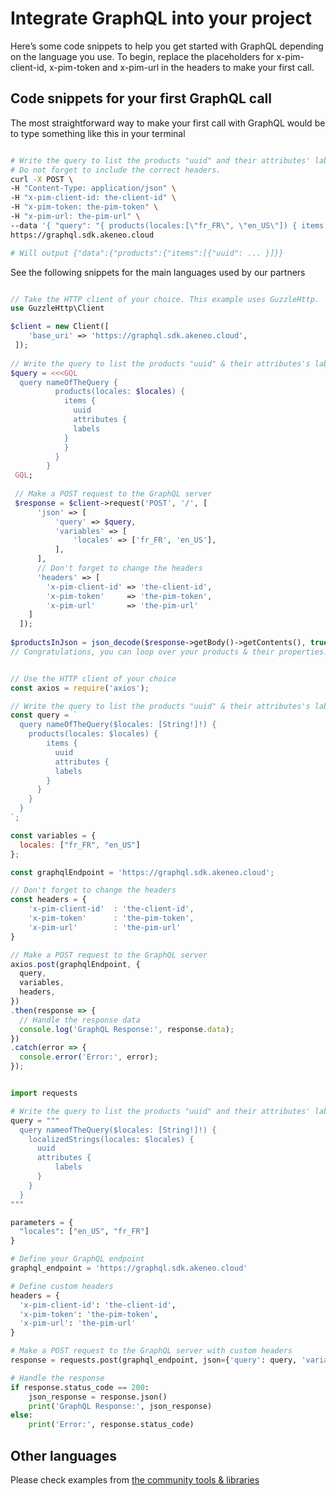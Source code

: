# Integrate GraphQL into your project

Here’s some code snippets to help you get started with GraphQL depending on the language you use.
To begin, replace the placeholders for x-pim-client-id, x-pim-token and x-pim-url in the headers to make your first call.

## Code snippets for your first GraphQL call

The most straightforward way to make your first call with GraphQL would be to type something like this in your terminal

```bash [snippet:Bash]

# Write the query to list the products "uuid" and their attributes' labels for the "en_US" and "fr_FR" locales# /!\ 
# Do not forget to include the correct headers.
curl -X POST \
-H "Content-Type: application/json" \
-H "x-pim-client-id: the-client-id" \
-H "x-pim-token: the-pim-token" \
-H "x-pim-url: the-pim-url" \
--data '{ "query": "{ products(locales:[\"fr_FR\", \"en_US\"]) { items { uuid } attributes { labels } } }" }' \
https://graphql.sdk.akeneo.cloud

# Will output {"data":{"products":{"items":[{"uuid": ... }]}}
```

See the following snippets for the main languages used by our partners
```php [snippet:PHP]

// Take the HTTP client of your choice. This example uses GuzzleHttp.
use GuzzleHttp\Client

$client = new Client([
	'base_uri' => 'https://graphql.sdk.akeneo.cloud',
 ]);
 
// Write the query to list the products "uuid" & their attributes's labels for the "en_US" and "fr_FR" locales
$query = <<<GQL
  query nameOfTheQuery {
		  products(locales: $locales) {
		    items {
		      uuid
		      attributes {
	          labels
	        }
		    }
		  }
		}
 GQL;
 
 // Make a POST request to the GraphQL server
 $response = $client->request('POST', '/', [
      'json' => [
          'query' => $query,
          'variables' => [
              'locales' => ['fr_FR', 'en_US'],
          ],
      ],
      // Don't forget to change the headers
      'headers' => [
        'x-pim-client-id' => 'the-client-id',
        'x-pim-token'     => 'the-pim-token',
        'x-pim-url'       => 'the-pim-url'
    ]
  ]);
  
$productsInJson = json_decode($response->getBody()->getContents(), true);
// Congratulations, you can loop over your products & their properties!
```
```javascript [snippet:NodeJS]

// Use the HTTP client of your choice
const axios = require('axios');

// Write the query to list the products "uuid" & their attributes's labels for the "en_US" and "fr_FR" locales
const query = `
  query nameOfTheQuery($locales: [String!]!) {
    products(locales: $locales) {
	    items {
	      uuid
	      attributes {
          labels
        }
      }
    }
  }
`;

const variables = {
  locales: ["fr_FR", "en_US"]
};

const graphqlEndpoint = 'https://graphql.sdk.akeneo.cloud';

// Don't forget to change the headers
const headers = {
	'x-pim-client-id'  : 'the-client-id',
	'x-pim-token'      : 'the-pim-token',
	'x-pim-url'        : 'the-pim-url'
}

// Make a POST request to the GraphQL server
axios.post(graphqlEndpoint, {
  query,
  variables,
  headers,
})
.then(response => {
  // Handle the response data
  console.log('GraphQL Response:', response.data);
})
.catch(error => {
  console.error('Error:', error);
});
```
```python [snippet:Python]

import requests

# Write the query to list the products "uuid" and their attributes' labels for the "en_US" and "fr_FR" locales
query = """
  query nameofTheQuery($locales: [String!]!) {
    localizedStrings(locales: $locales) {
      uuid
      attributes {
	      labels
      }
    }
  }
"""

parameters = {
  "locales": ["en_US", "fr_FR"]
}

# Define your GraphQL endpoint
graphql_endpoint = 'https://graphql.sdk.akeneo.cloud'

# Define custom headers
headers = {
  'x-pim-client-id': 'the-client-id',
  'x-pim-token': 'the-pim-token',
  'x-pim-url': 'the-pim-url'
}

# Make a POST request to the GraphQL server with custom headers
response = requests.post(graphql_endpoint, json={'query': query, 'variables': parameters}, headers=headers)

# Handle the response
if response.status_code == 200:
    json_response = response.json()
    print('GraphQL Response:', json_response)
else:
    print('Error:', response.status_code)

```

## Other languages

Please check examples from [the community tools & libraries](https://graphql.org/community/tools-and-libraries/?tags=client)
